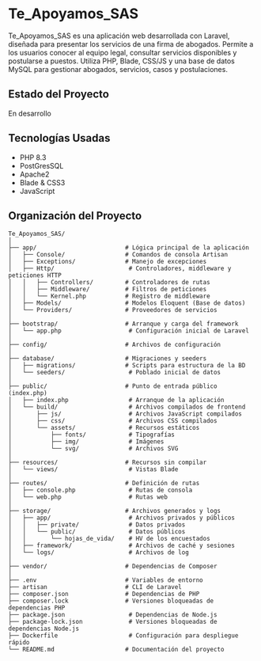 # Te_Apoyamos_SAS
Te_Apoyamos_SAS es una aplicación web desarrollada con Laravel, diseñada para presentar los servicios de una firma de abogados. Permite a los usuarios conocer al equipo legal, consultar servicios disponibles y postularse a puestos. Utiliza PHP, Blade, CSS/JS y una base de datos MySQL para gestionar abogados, servicios, casos y postulaciones.

## Estado del Proyecto
En desarrollo

## Tecnologías Usadas
- PHP 8.3 
- PostGresSQL 
- Apache2 
- Blade & CSS3 
- JavaScript



## Organización del Proyecto

```
Te_Apoyamos_SAS/
│
├── app/                         # Lógica principal de la aplicación
│   ├── Console/                 # Comandos de consola Artisan
│   ├── Exceptions/              # Manejo de excepciones
│   ├── Http/                     # Controladores, middleware y peticiones HTTP
│   │   ├── Controllers/         # Controladores de rutas
│   │   ├── Middleware/          # Filtros de peticiones
│   │   └── Kernel.php           # Registro de middleware
│   ├── Models/                  # Modelos Eloquent (Base de datos)
│   └── Providers/               # Proveedores de servicios
│
├── bootstrap/                   # Arranque y carga del framework
│   └── app.php                   # Configuración inicial de Laravel
│
├── config/                      # Archivos de configuración
│
├── database/                    # Migraciones y seeders
│   ├── migrations/              # Scripts para estructura de la BD
│   └── seeders/                  # Poblado inicial de datos
│
├── public/                      # Punto de entrada público (index.php)
│   ├── index.php                 # Arranque de la aplicación
│   └── build/                    # Archivos compilados de frontend
│       ├── js/                   # Archivos JavaScript compilados
│       ├── css/                  # Archivos CSS compilados
│       └── assets/               # Recursos estáticos
│           ├── fonts/            # Tipografías
│           ├── img/              # Imágenes
│           └── svg/              # Archivos SVG
│
├── resources/                   # Recursos sin compilar
│   └── views/                    # Vistas Blade
│
├── routes/                      # Definición de rutas
│   ├── console.php               # Rutas de consola
│   └── web.php                   # Rutas web
│
├── storage/                     # Archivos generados y logs
│   ├── app/                      # Archivos privados y públicos
│   │   ├── private/              # Datos privados
│   │   └── public/               # Datos públicos
│   │       └── hojas_de_vida/    # HV de los encuestados
│   ├── framework/                # Archivos de caché y sesiones
│   └── logs/                     # Archivos de log
│
├── vendor/                      # Dependencias de Composer
│
├── .env                         # Variables de entorno
├── artisan                      # CLI de Laravel
├── composer.json                # Dependencias de PHP
├── composer.lock                # Versiones bloqueadas de dependencias PHP
├── package.json                  # Dependencias de Node.js
├── package-lock.json             # Versiones bloqueadas de dependencias Node.js
├── Dockerfile                    # Configuración para despliegue rápido
└── README.md                    # Documentación del proyecto


```